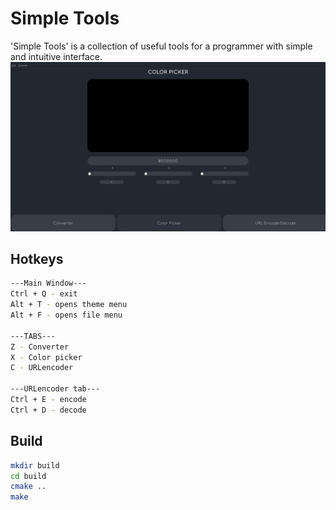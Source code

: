 # Simple Tools

'Simple Tools' is a collection of useful tools for a programmer with simple and intuitive interface.
![](.github/screenshots/SimpleTool_Overview.png "Application")
## Hotkeys
```bash
---Main Window---
Ctrl + Q - exit
Alt + T - opens theme menu
Alt + F - opens file menu

---TABS---
Z - Converter
X - Color picker
C - URLencoder

---URLencoder tab---
Ctrl + E - encode
Ctrl + D - decode
```
## Build

```bash
mkdir build
cd build
cmake ..
make
```

